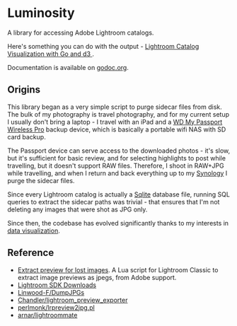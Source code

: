 # Luminosity

A library for accessing Adobe Lightroom catalogs.

Here's something you can do with the output -
[Lightroom Catalog Visualization with Go and d3 ](https://monster.partyhat.co/article/lightroom-catalog-visualization/).

Documentation is available on
[godoc.org](https://godoc.org/github.com/aalpern/luminosity).

## Origins

This library began as a very simple script to purge sidecar files from
disk. The bulk of my photography is travel photography, and for my
current setup I usually don't bring a laptop - I travel with an iPad
and a [WD My Passport Wireless
Pro](https://www.wd.com/products/portable-storage/my-passport-wireless-pro.html)
backup device, which is basically a portable wifi NAS with SD card
backup.

The Passport device can serve access to the downloaded photos - it's
slow, but it's sufficient for basic review, and for selecting
highlights to post while travelling, but it doesn't support RAW
files. Therefore, I shoot in RAW+JPG while travelling, and when I
return and back everything up to my
[Synology](https://monster.partyhat.co/article/photo-backup-evolution-2019-edition/)
I purge the sidecar files. 

Since every Lightroom catalog is actually a
[Sqlite](https://www.sqlite.org/) database file, running SQL queries
to extract the sidecar paths was trivial - that ensures that I'm not
deleting any images that were shot as JPG only.

Since then, the codebase has evolved significantly thanks to my
interests in [data
visualization](https://monster.partyhat.co/article/lightroom-catalog-visualization/).

## Reference

* [Extract preview for lost images](https://helpx.adobe.com/lightroom-classic/kb/extract-previews-for-lost-images-lightroom.html). A Lua script for Lightroom Classic to extract image previews as jpegs, from Adobe support. 
* [Lightroom SDK Downloads](https://console.adobe.io/downloads/lr)
* [Linwood-F/DumpJPGs](https://github.com/Linwood-F/DumpJPGs)
* [Chandler/lightroom_preview_exporter](https://github.com/Chandler/lightroom_preview_exporter)
* [perlmonk/lrpreview2jpg.pl](https://gist.github.com/perlmonk/5ad2535433a9ee7b33d9)
* [arnar/lightroommate](https://github.com/arnar/lightroommate)
